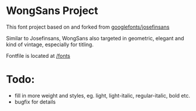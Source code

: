 # WongSans Project

This font project based on and forked from [googlefonts/josefinsans](https://github.com/googlefonts/josefinsans)

Similar to Josefinsans, WongSans also targeted in geometric, elegant and kind of vintage, especially for titling.

Fontfile is located at [/fonts](https://github.com/solution9th/WongSans/tree/master/fonts)

# Todo:
* fill in more weight and styles, eg. light, light-italic, regular-italic, bold etc.
* bugfix for details